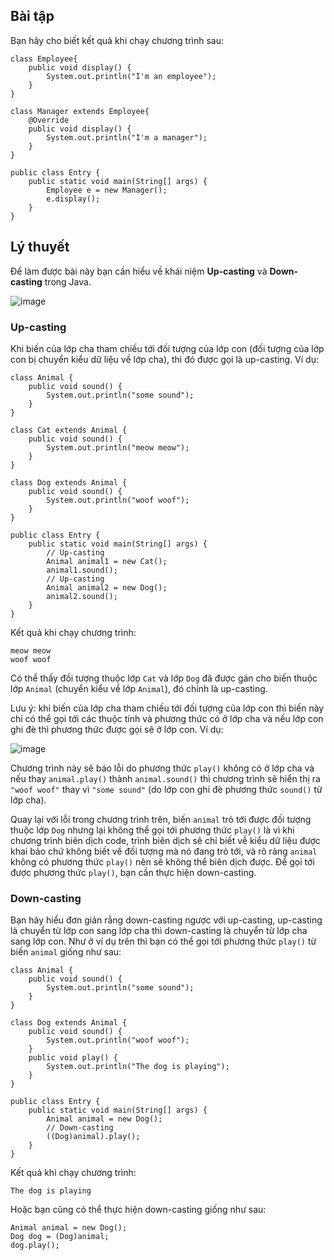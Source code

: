## Bài tập
Bạn hãy cho biết kết quả khi chạy chương trình sau:
```
class Employee{
	public void display() {
		System.out.println("I'm an employee");
	}
}

class Manager extends Employee{
	@Override
	public void display() {
		System.out.println("I'm a manager");
	}
}

public class Entry {
	public static void main(String[] args) {
		Employee e = new Manager();
		e.display();
	}
}
```
## Lý thuyết
Để làm được bài này bạn cần hiểu về khái niệm **Up-casting** và **Down-casting** trong Java.

![image](https://github.com/user-attachments/assets/104f4f4d-6106-49d3-ada6-60163ce2af26)

### Up-casting

Khi biến của lớp cha tham chiếu tới đối tượng của lớp con (đối tượng của lớp con bị chuyển kiểu dữ liệu về lớp cha), thì đó được gọi là up-casting. Ví dụ:
```
class Animal {
	public void sound() {
		System.out.println("some sound");
	}
}

class Cat extends Animal {
	public void sound() {
		System.out.println("meow meow");
	}
}

class Dog extends Animal {
	public void sound() {
		System.out.println("woof woof");
	}
}

public class Entry {
	public static void main(String[] args) {
		// Up-casting
		Animal animal1 = new Cat();
		animal1.sound();
		// Up-casting
		Animal animal2 = new Dog();
		animal2.sound();
	}
}
```
Kết quả khi chạy chương trình:
```
meow meow
woof woof
```
Có thể thấy đối tượng thuộc lớp `Cat` và lớp `Dog` đã được gán cho biến thuộc lớp `Animal` (chuyển kiểu về lớp `Animal`), đó chính là up-casting.

Lưu ý: khi biến của lớp cha tham chiếu tới đối tượng của lớp con thì biến này chỉ có thể gọi tới các thuộc tính và phương thức có ở lớp cha và nếu lớp con ghi đè thì phương thức được gọi sẽ ở lớp con. Ví dụ:

![image](https://github.com/user-attachments/assets/4325c7fc-25cf-489e-b1eb-ac528e7b581f)

Chương trình này sẽ báo lỗi do phương thức `play()` không có ở lớp cha và nếu thay `animal.play()` thành `animal.sound()` thì chương trình sẽ hiển thị ra `"woof woof"` thay vì `"some sound"` (do lớp con ghi đè phương thức `sound()` từ lớp cha).

Quay lại với lỗi trong chương trình trên, biến `animal` trỏ tới được đối tượng thuộc lớp `Dog` nhưng lại không thể gọi tới phương thức `play()` là vì khi chương trình biên dịch code, trình biên dịch sẽ chỉ biết về kiểu dữ liệu được khai báo chứ không biết về đối tượng mà nó đang trỏ tới, và rõ ràng `animal` không có phương thức `play()` nên sẽ không thể biên dịch được. Để gọi tới được phương thức `play()`, bạn cần thực hiện down-casting.

### Down-casting

Bạn hãy hiểu đơn giản rằng down-casting ngược với up-casting, up-casting là chuyển từ lớp con sang lớp cha thì down-casting là chuyển từ lớp cha sang lớp con. Như ở ví dụ trên thì bạn có thể gọi tới phương thức `play()` từ biến `animal` giống như sau:
```
class Animal {
	public void sound() {
		System.out.println("some sound");
	}
}

class Dog extends Animal {
	public void sound() {
		System.out.println("woof woof");
	}
	public void play() {
		System.out.println("The dog is playing");
	}
}

public class Entry {
	public static void main(String[] args) {
		Animal animal = new Dog();
		// Down-casting
		((Dog)animal).play();
	}
}
```
Kết quả khi chạy chương trình:
```
The dog is playing
```
Hoặc bạn cũng có thể thực hiện down-casting giống như sau:
```
Animal animal = new Dog();
Dog dog = (Dog)animal;
dog.play();
```
